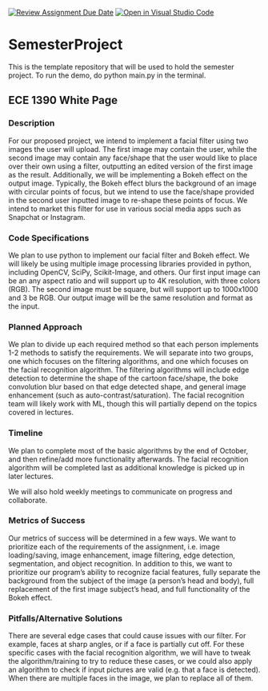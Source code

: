 [![Review Assignment Due Date](https://classroom.github.com/assets/deadline-readme-button-22041afd0340ce965d47ae6ef1cefeee28c7c493a6346c4f15d667ab976d596c.svg)](https://classroom.github.com/a/tdy6BFPL)
[![Open in Visual Studio Code](https://classroom.github.com/assets/open-in-vscode-2e0aaae1b6195c2367325f4f02e2d04e9abb55f0b24a779b69b11b9e10269abc.svg)](https://classroom.github.com/online_ide?assignment_repo_id=15975195&assignment_repo_type=AssignmentRepo)
# SemesterProject
This is the template repository that will be used to hold the semester project. To run the demo, do python main.py in the terminal.

## ECE 1390 White Page
### Description
For our proposed project, we intend to implement a facial filter using two images the user will upload. The first image may contain the user, while the second image may contain any face/shape that the user would like to place over their own using a filter, outputting an edited version of the first image as the result. Additionally, we will be implementing a Bokeh effect on the output image. Typically, the Bokeh effect blurs the background of an image with circular points of focus, but we intend to use the face/shape provided in the second user inputted image to re-shape these points of focus. We intend to market this filter for use in various social media apps such as Snapchat or Instagram.


### Code Specifications
We plan to use python to implement our facial filter and Bokeh effect. We will likely be using multiple image processing libraries provided in python, including OpenCV, SciPy, Scikit-Image, and others. Our first input image can be an any aspect ratio and will support up to 4K resolution, with three colors (RGB). The second image must be square, but will support up to 1000x1000 and 3 be RGB. Our output image will be the same resolution and format as the input.

### Planned Approach
We plan to divide up each required method so that each person implements 1-2 methods to satisfy the requirements. We will separate into two groups, one which focuses on the filtering algorithms, and one which focuses on the facial recognition algorithm. The filtering algorithms will include edge detection to determine the shape of the cartoon face/shape, the boke convolution blur based on that edge detected shape, and general image enhancement (such as auto-contrast/saturation). The facial recognition team will likely work with ML, though this will partially depend on the topics covered in lectures.

### Timeline
We plan to complete most of the basic algorithms by the end of October, and then refine/add more functionality afterwards. The facial recognition algorithm will be completed last as additional knowledge is picked up in later lectures.


We will also hold weekly meetings to communicate on progress and collaborate.


### Metrics of Success
Our metrics of success will be determined in a few ways. We want to prioritize each of the requirements of the assignment, i.e. image loading/saving, image enhancement, image filtering, edge detection, segmentation, and object recognition. In addition to this, we want to prioritize our program’s ability to recognize facial features, fully separate the background from the subject of the image (a person’s head and body), full replacement of the first image subject’s head, and full functionality of the Bokeh effect. 

### Pitfalls/Alternative Solutions
There are several edge cases that could cause issues with our filter. For example, faces at sharp angles, or if a face is partially cut off. For these specific cases with the facial recognition algorithm, we will have to tweak the algorithm/training to try to reduce these cases, or we could also apply an algorithm to check if input pictures are valid (e.g. that a face is detected). When there are multiple faces in the image, we plan to replace all of them.
